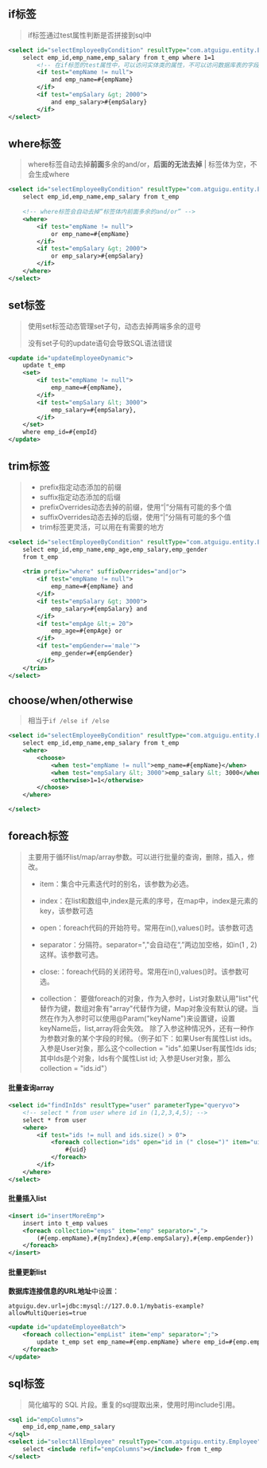 ## if标签

> if标签通过test属性判断是否拼接到sql中

```xml
<select id="selectEmployeeByCondition" resultType="com.atguigu.entity.Employee">
    select emp_id,emp_name,emp_salary from t_emp where 1=1
        <!-- 在if标签的test属性中，可以访问实体类的属性，不可以访问数据库表的字段 -->
        <if test="empName != null">
            and emp_name=#{empName}
        </if>
        <if test="empSalary &gt; 2000">
            and emp_salary>#{empSalary}
        </if>
</select>
```

## where标签

> where标签自动去掉**前面**多余的and/or，**后面的无法去掉**  |  标签体为空，不会生成where 

```xml
<select id="selectEmployeeByCondition" resultType="com.atguigu.entity.Employee">
    select emp_id,emp_name,emp_salary from t_emp
    
    <!-- where标签会自动去掉“标签体内前面多余的and/or” -->
    <where>
        <if test="empName != null">
            or emp_name=#{empName}
        </if>
        <if test="empSalary &gt; 2000">
            or emp_salary>#{empSalary}
        </if>
    </where>
</select>
```

## set标签

> 使用set标签动态管理set子句，动态去掉两端多余的逗号
>
> 没有set子句的update语句会导致SQL语法错误

```xml
<update id="updateEmployeeDynamic">
    update t_emp
    <set>
        <if test="empName != null">
            emp_name=#{empName},
        </if>
        <if test="empSalary &lt; 3000">
            emp_salary=#{empSalary},
        </if>
    </set>
    where emp_id=#{empId}
</update>
```

## trim标签

> - prefix指定动态添加的前缀 
> - suffix指定动态添加的后缀
> - prefixOverrides动态去掉的前缀，使用“|”分隔有可能的多个值
> - suffixOverrides动态去掉的后缀，使用“|”分隔有可能的多个值
> - trim标签更灵活，可以用在有需要的地方

```xml
<select id="selectEmployeeByCondition" resultType="com.atguigu.entity.Employee">
    select emp_id,emp_name,emp_age,emp_salary,emp_gender
    from t_emp
    
    <trim prefix="where" suffixOverrides="and|or">
        <if test="empName != null">
            emp_name=#{empName} and
        </if>
        <if test="empSalary &gt; 3000">
            emp_salary>#{empSalary} and
        </if>
        <if test="empAge &lt;= 20">
            emp_age=#{empAge} or
        </if>
        <if test="empGender=='male'">
            emp_gender=#{empGender}
        </if>
    </trim>
</select>
```

## choose/when/otherwise

> 相当于`if /else if /else`

```xml
<select id="selectEmployeeByCondition" resultType="com.atguigu.entity.Employee">
    select emp_id,emp_name,emp_salary from t_emp
    <where>
    	<choose>
        	<when test="empName != null">emp_name=#{empName}</when>
        	<when test="empSalary &lt; 3000">emp_salary &lt; 3000</when>
        	<otherwise>1=1</otherwise>
    	</choose>
    </where>

</select>
```

## foreach标签

> 主要用于循环list/map/array参数。可以进行批量的查询，删除，插入，修改。
>
> - item：集合中元素迭代时的别名，该参数为必选。
>
> - index：在list和数组中,index是元素的序号，在map中，index是元素的key，该参数可选
>
> - open：foreach代码的开始符号。常用在in(),values()时。该参数可选
>
> - separator：分隔符。separator=","会自动在“,”两边加空格，如in(1 , 2)这样。该参数可选。
>
> - close:：foreach代码的关闭符号。常用在in(),values()时。该参数可选。
>
> - collection： 要做foreach的对象，作为入参时，List对象默认用"list"代替作为键，数组对象有"array"代替作为键，Map对象没有默认的键。当然在作为入参时可以使用@Param("keyName")来设置键，设置keyName后，list,array将会失效。 除了入参这种情况外，还有一种作为参数对象的某个字段的时候。（例子如下：如果User有属性List ids。入参是User对象，那么这个collection = "ids".如果User有属性Ids ids;其中Ids是个对象，Ids有个属性List id; 入参是User对象，那么collection = "ids.id"）

#### 批量查询array

```xml
<select id="findInIds" resultType="user" parameterType="queryvo">    
    <!-- select * from user where id in (1,2,3,4,5); -->    
    select * from user    
    <where>        
        <if test="ids != null and ids.size() > 0">            
            <foreach collection="ids" open="id in (" close=")" item="uid" separator=",">
                #{uid}            
            </foreach>        
        </if>    
    </where> 
</select>
```
#### 批量插入list
```xml
<insert id="insertMoreEmp">
    insert into t_emp values 
    <foreach collection="emps" item="emp" separator=",">
        (#{emp.empName},#{myIndex},#{emp.empSalary},#{emp.empGender})
    </foreach>
</insert>
```
#### 批量更新list

**数据库连接信息的URL地址**中设置：

```properties
atguigu.dev.url=jdbc:mysql://127.0.0.1/mybatis-example?allowMultiQueries=true
```

```xml
<update id="updateEmployeeBatch">
    <foreach collection="empList" item="emp" separator=";">
        update t_emp set emp_name=#{emp.empName} where emp_id=#{emp.empId}
    </foreach>
</update>
```



## sql标签

> 简化编写的 SQL 片段。重复的sql提取出来，使用时用include引用。

``` xml
<sql id="empColumns">
	emp_id,emp_name,emp_salary
</sql>
<select id="selectAllEmployee" resultType="com.atguigu.entity.Employee">
    select <include refif="empColumns"></include> from t_emp 
</select>
```



